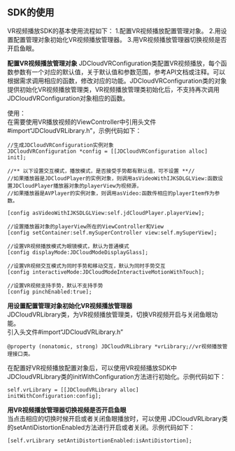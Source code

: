 ## SDK的使用  
VR视频播放SDK的基本使用流程如下：
1.配置VR视频播放配置管理对象。
2.用设置配置管理对象初始化VR视频播放管理器。
3.用VR视频播放管理器切换视频是否开启鱼眼。
 
**配置VR视频播放管理对象** 
JDCloudVRConfiguration类配置VR视频播放，每个函数参数有一个对应的默认值，关于默认值和参数范围，参考API文档或注释。可以根据需求调用相应的函数，修改对应的功能。JDCloudVRConfiguration类的对象提供初始化VR视频播放管理类，VR视频播放管理类初始化后，不支持再次调用JDCloudVRConfiguration对象相应的函数。

使用：   
在需要使用VR播放视频的ViewController中引用头文件 #import“JDCloudVRLibrary.h”，示例代码如下：    
```
//生成JDCloudVRConfiguration实例对象
JDCloudVRConfiguration *config = [[JDCloudVRConfiguration alloc] init];

//** 以下设置交互模式，播放模式，是否接受手势都有默认值，可不设置 **//
//如果播放器是JDCloudPlayer的实例对象，则调用asVideoWithIJKSDLGLView:函数设置JDCloudPlayer播放器对象的playerView为视频源，
//如果播放器是AVPlayer的实例对象，则调用asVideo:函数传相应的playerItem作为参数。

[config asVideoWithIJKSDLGLView:self.jdCloudPlayer.playerView];

//设置播放器对象的playerView所在的ViewController和View
[config setContainer:self.mySuperController view:self.mySuperView];

//设置VR视频播放模式为眼镜模式，默认为普通模式
[config displayMode:JDCloudModeDisplayGlass];

//设置VR视频交互模式为同时手势和移动交互，默认为同时手势交互
[config interactiveMode:JDCloudModeInteractiveMotionWithTouch];

//设置VR视频支持手势，默认不支持手势
[config pinchEnabled:true];  
```

**用设置配置管理对象初始化VR视频播放管理器**  
JDCloudVRLibrary类，为VR视频播放管理类，切换VR视频开启与关闭鱼眼功能。  
引入头文件#import“JDCloudVRLibrary.h” 
```
@property (nonatomic, strong) JDCloudVRLibrary *vrLibrary;//vr视频播放管理接口类。
```
在配置好VR视频播放配置对象后，可以使用VR视频播放SDK中JDCloudVRLibrary类的initWithConfiguration方法进行初始化。示例代码如下：
```
self.vrLibrary = [[JDCloudVRLibrary alloc] initWithConfiguration:config];
```  
**用VR视频播放管理器切换视频是否开启鱼眼**   
当点击相应的切换时候开启或者关闭鱼眼播放时，可以使用 JDCloudVRLibrary类的setAntiDistortionEnabled方法进行开启或者关闭。示例代码如下：
```
[self.vrLibrary setAntiDistortionEnabled:isAntiDistortion];
```                                                                                
